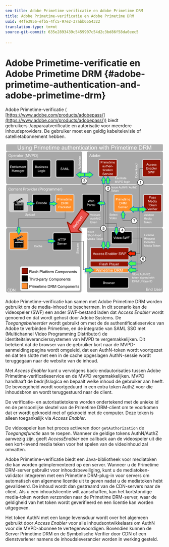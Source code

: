 ```yaml
---
seo-title: Adobe Primetime-verificatie en Adobe Primetime DRM
title: Adobe Primetime-verificatie en Adobe Primetime DRM
uuid: 44fe3956-efb5-4fc5-97e2-37abb6554322
translation-type: tm+mt
source-git-commit: 635e2893439c5459907c54d2c3bd86f58da0eec5

---
```



# Adobe Primetime-verificatie en Adobe Primetime DRM {#adobe-primetime-authentication-and-adobe-primetime-drm}

Adobe Primetime-verificatie ( [https://www.adobe.com/products/adobepass/](https://www.adobe.com/products/adobepass/)) biedt gebruikers-/apparaatverificatie en autorisatie voor meerdere inhoudsproviders. De gebruiker moet een geldig kabeltelevisie of satellietabonnement hebben.

<!--<a id="fig_cln_bc2_44"></a>-->

![](assets/AdobePass_web.png)

Adobe Primetime-verificatie kan samen met Adobe Primetime DRM worden gebruikt om de media-inhoud te beschermen. In dit scenario kan de videospeler (SWF) een ander SWF-bestand laden dat *Access Enabler* wordt genoemd en dat wordt gehost door Adobe Systems. De *Toegangsbeheerder* wordt gebruikt om met de de authentificatieservice van Adobe te verbinden Primetime, en de integratie van SAML SSO met (Multichannel Video Programming Distributor) de identiteitsleverancierssystemen van MVPD te vergemakkelijken. Dit betekent dat de browser van de gebruiker kort naar de MVPD-aanmeldingspagina wordt omgeleid, dat een AuthN-token wordt voortgezet en dat ten slotte met een in de cache opgeslagen AuthN-sessie wordt teruggegaan naar de website van de inhoud.

Met *Access Enabler* kunt u vervolgens back-endautorisaties tussen Adobe Primetime-verificatieservice en de MVPD vergemakkelijken. MVPD handhaaft de bedrijfslogica en bepaalt welke inhoud de gebruiker aan heeft. De bevoegdheid wordt voortgeduurd in een extra token AuthZ voor die inhoudsbron en wordt teruggestuurd naar de client.

De verificatie- en autorisatietokens worden ondertekend met de unieke id en de persoonlijke sleutel van de Primetime DRM-client om te voorkomen dat er wordt geknoeid met of geknoeid met de computer. Deze token is alleen toegankelijk via *Access Enabler*.

De videospeler kan het proces activeren door `getAuthorization` de *Toegangsfunctie* aan te roepen. Wanneer de geldige tokens AuthN/AuthZ aanwezig zijn, geeft *AccessEnabler* een callback aan de videospeler uit die een kort-levend media teken voor het spelen van de videoinhoud zal omvatten.

Adobe Primetime-verificatie biedt een Java-bibliotheek voor mediatoken die kan worden geïmplementeerd op een server. Wanneer u de Primetime DRM-server gebruikt voor inhoudsbeveiliging, kunt u de mediatoken-validator integreren met een Primetime DRM-plug-in voor servers om automatisch een algemene licentie uit te geven nadat u de mediatoken hebt gevalideerd. De inhoud wordt dan gestreamd van de CDN-servers naar de client. Als u een inhoudslicentie wilt aanschaffen, kan het kortstondige media-token worden verzonden naar de Primetime DRM-server, waar de geldigheid van het token wordt geverifieerd en een licentie kan worden uitgegeven.

Het token AuthN met een lange levensduur wordt over het algemeen gebruikt door *Access Enabler* voor alle inhoudsontwikkelaars om AuthN voor die MVPD-abonnee te vertegenwoordigen. Bovendien kunnen de Server Primetime DRM en de Symbolische Verifier door CDN of een dienstverlener namens de inhoudsleverancier worden in werking gesteld.